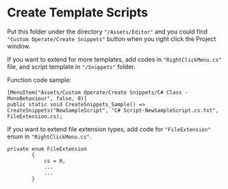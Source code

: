 # Create Template Scripts

Put this folder under the directory `"/Assets/Editor"` and you could find `"Custom Operate/Create Snippets"` button when you right click the Project window.

If you want to extend for more templates, add codes in `"RightClickMenu.cs"` file, and script template in `"/Snippets"` folder.

Function code sample:
```
[MenuItem("Assets/Custom Operate/Create Snippets/C# Class - MonoBehaviour", false, 0)]
public static void CreateSnippets_Sample() => CreateSnippets("NewSampleScript", "C# Script-NewSampleScript.cs.txt", FileExtension.cs);
```

If you want to extend file extension types, add code for `"FileExtension"` enum in `"RightClickMenu.cs"`.

```
private enum FileExtension
        {
            cs = 0,
            ...
            ...
        }
```